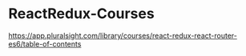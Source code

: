 # ReactRedux-Courses
https://app.pluralsight.com/library/courses/react-redux-react-router-es6/table-of-contents
